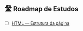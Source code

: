 ## 🛣️ Roadmap de Estudos

- [ ] [HTML — Estrutura da página](https://gist.github.com/seu-usuario/ID-do-gist)
<!--
- [ ] [CSS — Estilos e layout](https://gist.github.com/seu-usuario/ID-do-gist)
- [ ] [Git e GitHub — Controle de versão](https://gist.github.com/seu-usuario/ID-do-gist)
- [ ] [JavaScript — Lógica e interatividade](https://gist.github.com/seu-usuario/ID-do-gist)
- [ ] [Responsividade — Adaptar para celular/tablet](https://gist.github.com/seu-usuario/ID-do-gist)
- [ ] [APIs — Conectar com dados externos](https://gist.github.com/seu-usuario/ID-do-gist)
- [ ] [React — Componentes e SPA](https://gist.github.com/seu-usuario/ID-do-gist)
- [ ] [TypeScript — Tipagem no JavaScript](https://gist.github.com/seu-usuario/ID-do-gist)
- [ ] [Deploy — Colocar projetos no ar](https://gist.github.com/seu-usuario/ID-do-gist)
-->
